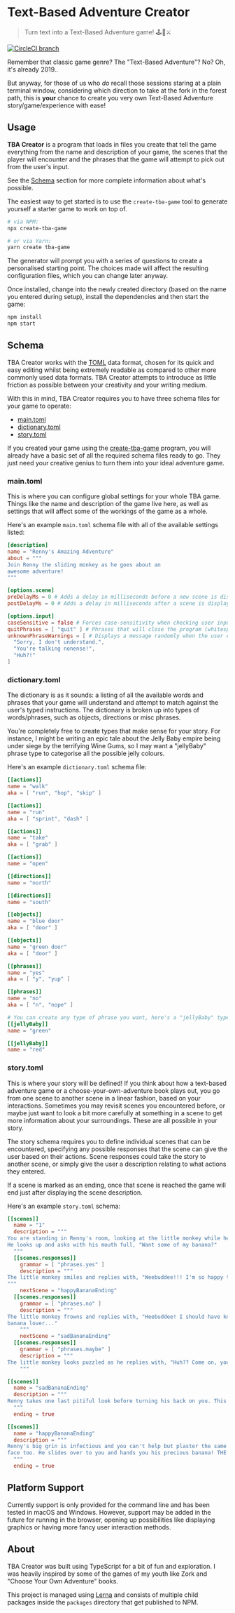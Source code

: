 # Text-Based Adventure Creator

> Turn text into a Text-Based Adventure game! 🕹🎲⚔

[![CircleCI branch](https://img.shields.io/circleci/project/github/AaronLeoCooper/tba-creator/master.svg?style=flat-square)](https://circleci.com/gh/AaronLeoCooper/tba-creator/tree/master)

Remember that classic game genre? The "Text-Based Adventure"? No? Oh, it's already 2019..

But anyway, for those of us who *do* recall those sessions staring at a plain terminal window,
considering which direction to take at the fork in the forest path, this is **your** chance to
create you very own Text-Based Adventure story/game/experience with ease!

## Usage

**TBA Creator** is a program that loads in files you create that tell the game everything from
the name and description of your game, the scenes that the player will encounter and the phrases
that the game will attempt to pick out from the user's input.

See the [Schema](#Schema) section for more complete information about what's possible.

The easiest way to get started is to use the `create-tba-game` tool to generate yourself a starter
game to work on top of.

```bash
# via NPM:
npx create-tba-game

# or via Yarn:
yarn create tba-game
```

The generator will prompt you with a series of questions to create a personalised starting point.
The choices made will affect the resulting configuration files, which you can change later anyway.

Once installed, change into the newly created directory (based on the name you entered during
setup), install the dependencies and then start the game:

```bash
npm install
npm start
```

## Schema

TBA Creator works with the [TOML](https://github.com/toml-lang/toml) data format, chosen for
its quick and easy editing whilst being extremely readable as compared to other more commonly
used data formats. TBA Creator attempts to introduce as little friction as possible between your
creativity and your writing medium.

With this in mind, TBA Creator requires you to have three schema files for your game to operate:

- [main.toml](#maintoml)
- [dictionary.toml](#dictionarytoml)
- [story.toml](#storytoml)

If you created your game using the [create-tba-game](#Usage) program, you will already have a basic
set of all the required schema files ready to go. They just need your creative genius to turn them
into your ideal adventure game.

### main.toml

This is where you can configure global settings for your whole TBA game. Things like the name and
description of the game live here, as well as settings that will affect some of the workings of
the game as a whole.

Here's an example `main.toml` schema file with all of the available settings listed:

```toml
[description]
name = "Renny's Amazing Adventure"
about = """
Join Renny the sliding monkey as he goes about an
awesome adventure!
"""

[options.scene]
preDelayMs = 0 # Adds a delay in milliseconds before a new scene is displayed
postDelayMs = 0 # Adds a delay in milliseconds after a scene is displayed (before allowing input)

[options.input]
caseSensitive = false # Forces case-sensitivity when checking user input
quitPhrases = [ "quit" ] # Phrases that will close the program (whitespace is ignored)
unknownPhraseWarnings = [ # Displays a message randomly when the user enters an unknown phrase
  "Sorry, I don't understand.",
  "You're talking nonense!",
  "Huh?!"
]
```

### dictionary.toml

The dictionary is as it sounds: a listing of all the available words and phrases that your game
will understand and attempt to match against the user's typed instructions. The dictionary is
broken up into types of words/phrases, such as objects, directions or misc phrases.

You're completely free to create types that make sense for your story. For instance, I might be
writing an epic tale about the Jelly Baby empire being under siege by the terrifying Wine
Gums, so I may want a "jellyBaby" phrase type to categorise all the possible jelly colours.

Here's an example `dictionary.toml` schema file:

```toml
[[actions]]
name = "walk"
aka = [ "run", "hop", "skip" ]

[[actions]]
name = "run"
aka = [ "sprint", "dash" ]

[[actions]]
name = "take"
aka = [ "grab" ]

[[actions]]
name = "open"

[[directions]]
name = "north"

[[directions]]
name = "south"

[[objects]]
name = "blue door"
aka = [ "door" ]

[[objects]]
name = "green door"
aka = [ "door" ]

[[phrases]]
name = "yes"
aka = [ "y", "yup" ]

[[phrases]]
name = "no"
aka = [ "n", "nope" ]

# You can create any type of phrase you want, here's a "jellyBaby" type...
[[jellyBaby]]
name = "green"

[[jellyBaby]]
name = "red"
```

### story.toml

This is where your story will be defined! If you think about how a text-based adventure game or
a choose-your-own-adventure book plays out, you go from one scene to another scene in a linear
fashion, based on your interactions. Sometimes you may revisit scenes you encountered before,
or maybe just want to look a bit more carefully at something in a scene to get more information
about your surroundings. These are all possible in your story.

The story schema requires you to define individual scenes that can be encountered, specifying
any possible responses that the scene can give the user based on their actions. Scene responses
could take the story to another scene, or simply give the user a description relating to what
actions they entered.

If a scene is marked as an ending, once that scene is reached the game will end just after
displaying the scene description.

Here's an example `story.toml` schema:

```toml
[[scenes]]
  name = "1"
  description = """
You are standing in Renny's room, looking at the little monkey while he eats his banana.
He looks up and asks with his mouth full, "Want some of my banana?"
  """
  [[scenes.responses]]
    grammar = [ "phrases.yes" ]
    description = """
The little monkey smiles and replies with, "Weebuddee!!! I'm so happy that you also love bananas!"
"""
    nextScene = "happyBananaEnding"
  [[scenes.responses]]
    grammar = [ "phrases.no" ]
    description = """
The little monkey frowns and replies with, "Heebuddee! I should have known you weren't a true
banana lover..." 
    """
    nextScene = "sadBananaEnding"
  [[scenes.responses]]
    grammar = [ "phrases.maybe" ]
    description = """
The little monkey looks puzzled as he replies with, "Huh?? Come on, you must have an opinion!"
    """

[[scenes]]
  name = "sadBananaEnding"
  description = """
Renny takes one last pitiful look before turning his back on you. This is where your journey ends!
  """
  ending = true

[[scenes]]
  name = "happyBananaEnding"
  description = """
Renny's big grin is infectious and you can't help but plaster the same cheeky smile on your own
face too. He slides over to you and hands you his precious banana! THE END!
  """
  ending = true
```

## Platform Support

Currently support is only provided for the command line and has been tested in macOS and Windows.
However, support may be added in the future for running in the browser, opening up possibilities
like displaying graphics or having more fancy user interaction methods.

## About

TBA Creator was built using TypeScript for a bit of fun and exploration. I was heavily inspired
by some of the games of my youth like Zork and "Choose Your Own Adventure" books.

This project is managed using [Lerna](https://github.com/lerna/lerna) and consists of multiple
child packages inside the `packages` directory that get published to NPM.
